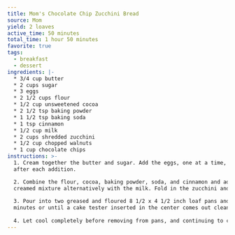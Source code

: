 ```yaml
---
title: Mom's Chocolate Chip Zucchini Bread
source: Mom
yield: 2 loaves
active_time: 50 minutes
total_time: 1 hour 50 minutes
favorite: true
tags:
  - breakfast
  - dessert
ingredients: |-
  * 3/4 cup butter 
  * 2 cups sugar 
  * 3 eggs 
  * 2 1/2 cups flour 
  * 1/2 cup unsweetened cocoa 
  * 2 1/2 tsp baking powder 
  * 1 1/2 tsp baking soda 
  * 1 tsp cinnamon 
  * 1/2 cup milk 
  * 2 cups shredded zucchini 
  * 1/2 cup chopped walnuts 
  * 1 cup chocolate chips
instructions: >-
  1. Cream together the butter and sugar. Add the eggs, one at a time, beating
  after each addition. 

  2. Combine the flour, cocoa, baking powder, soda, and cinnamon and add to the
  creamed mixture alternatively with the milk. Fold in the zucchini and nuts. Do not over mix.
  
  3. Pour into two greased and floured 8 1/2 x 4 1/2 inch loaf pans and bake for 45-55
  minutes or until a cake tester inserted in the center comes out clean.
  
  4. Let cool completely before removing from pans, and continuing to cool on a rack.
---
```


